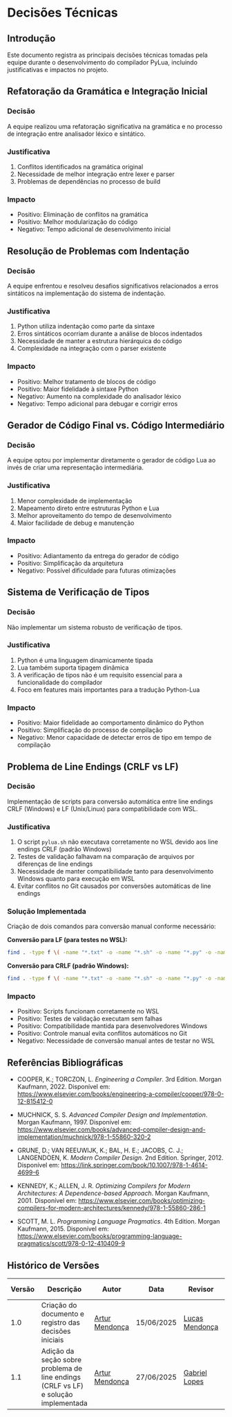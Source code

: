 # Decisões Técnicas

## Introdução
Este documento registra as principais decisões técnicas tomadas pela equipe durante o desenvolvimento do compilador PyLua, incluindo justificativas e impactos no projeto.

## Refatoração da Gramática e Integração Inicial
### Decisão
A equipe realizou uma refatoração significativa na gramática e no processo de integração entre analisador léxico e sintático.

### Justificativa
1. Conflitos identificados na gramática original
2. Necessidade de melhor integração entre lexer e parser
3. Problemas de dependências no processo de build

### Impacto
- Positivo: Eliminação de conflitos na gramática
- Positivo: Melhor modularização do código
- Negativo: Tempo adicional de desenvolvimento inicial

## Resolução de Problemas com Indentação
### Decisão
A equipe enfrentou e resolveu desafios significativos relacionados a erros sintáticos na implementação do sistema de indentação.

### Justificativa
1. Python utiliza indentação como parte da sintaxe
2. Erros sintáticos ocorriam durante a análise de blocos indentados
3. Necessidade de manter a estrutura hierárquica do código
4. Complexidade na integração com o parser existente

### Impacto
- Positivo: Melhor tratamento de blocos de código
- Positivo: Maior fidelidade à sintaxe Python
- Negativo: Aumento na complexidade do analisador léxico
- Negativo: Tempo adicional para debugar e corrigir erros

## Gerador de Código Final vs. Código Intermediário
### Decisão
A equipe optou por implementar diretamente o gerador de código Lua ao invés de criar uma representação intermediária.

### Justificativa
1. Menor complexidade de implementação
2. Mapeamento direto entre estruturas Python e Lua
3. Melhor aproveitamento do tempo de desenvolvimento
4. Maior facilidade de debug e manutenção

### Impacto
- Positivo: Adiantamento da entrega do gerador de código
- Positivo: Simplificação da arquitetura
- Negativo: Possível dificuldade para futuras otimizações

## Sistema de Verificação de Tipos
### Decisão
Não implementar um sistema robusto de verificação de tipos.

### Justificativa
1. Python é uma linguagem dinamicamente tipada
2. Lua também suporta tipagem dinâmica
3. A verificação de tipos não é um requisito essencial para a funcionalidade do compilador
4. Foco em features mais importantes para a tradução Python-Lua

### Impacto
- Positivo: Maior fidelidade ao comportamento dinâmico do Python
- Positivo: Simplificação do processo de compilação
- Negativo: Menor capacidade de detectar erros de tipo em tempo de compilação

## Problema de Line Endings (CRLF vs LF)
### Decisão
Implementação de scripts para conversão automática entre line endings CRLF (Windows) e LF (Unix/Linux) para compatibilidade com WSL.

### Justificativa
1. O script `pylua.sh` não executava corretamente no WSL devido aos line endings CRLF (padrão Windows)
2. Testes de validação falhavam na comparação de arquivos por diferenças de line endings
3. Necessidade de manter compatibilidade tanto para desenvolvimento Windows quanto para execução em WSL
4. Evitar conflitos no Git causados por conversões automáticas de line endings

### Solução Implementada
Criação de dois comandos para conversão manual conforme necessário:

**Conversão para LF (para testes no WSL):**
```bash
find . -type f \( -name "*.txt" -o -name "*.sh" -o -name "*.py" -o -name "*.c" -o -name "*.h" -o -name "*.md" \) -exec dos2unix {} \;
```

**Conversão para CRLF (padrão Windows):**
```bash
find . -type f \( -name "*.txt" -o -name "*.sh" -o -name "*.py" -o -name "*.c" -o -name "*.h" -o -name "*.md" \) -exec unix2dos {} \;
```

### Impacto
- Positivo: Scripts funcionam corretamente no WSL
- Positivo: Testes de validação executam sem falhas
- Positivo: Compatibilidade mantida para desenvolvedores Windows
- Positivo: Controle manual evita conflitos automáticos no Git
- Negativo: Necessidade de conversão manual antes de testar no WSL

## Referências Bibliográficas

- COOPER, K.; TORCZON, L. *Engineering a Compiler*. 3rd Edition. Morgan Kaufmann, 2022. Disponível em: <https://www.elsevier.com/books/engineering-a-compiler/cooper/978-0-12-815412-0>

- MUCHNICK, S. S. *Advanced Compiler Design and Implementation*. Morgan Kaufmann, 1997. Disponível em: <https://www.elsevier.com/books/advanced-compiler-design-and-implementation/muchnick/978-1-55860-320-2>

- GRUNE, D.; VAN REEUWIJK, K.; BAL, H. E.; JACOBS, C. J.; LANGENDOEN, K. *Modern Compiler Design*. 2nd Edition. Springer, 2012. Disponível em: <https://link.springer.com/book/10.1007/978-1-4614-4699-6>

- KENNEDY, K.; ALLEN, J. R. *Optimizing Compilers for Modern Architectures: A Dependence-based Approach*. Morgan Kaufmann, 2001. Disponível em: <https://www.elsevier.com/books/optimizing-compilers-for-modern-architectures/kennedy/978-1-55860-286-1>

- SCOTT, M. L. *Programming Language Pragmatics*. 4th Edition. Morgan Kaufmann, 2015. Disponível em: <https://www.elsevier.com/books/programming-language-pragmatics/scott/978-0-12-410409-9>

## Histórico de Versões

| Versão | Descrição | Autor | Data | Revisor | Data Revisão |
|--------|-----------|-------|------|---------|--------------|
| 1.0 | Criação do documento e registro das decisões iniciais | [Artur Mendonça](https://github.com/ArtyMend07) | 15/06/2025 | [Lucas Mendonça](https://github.com/lucasarruda9) | 15/06/2025 |
| 1.1 | Adição da seção sobre problema de line endings (CRLF vs LF) e solução implementada | [Artur Mendonça](https://github.com/ArtyMend07) | 27/06/2025 | [Gabriel Lopes](https://github.com/gabriellopes7) | 27/06/2025 |